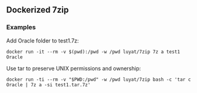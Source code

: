 ## Dockerized 7zip


### Examples

Add Oracle folder to test1.7z:

    docker run -it --rm -v $(pwd):/pwd -w /pwd luyat/7zip 7z a test1 Oracle

Use tar to preserve UNIX permissions and ownership:

    docker run -ti --rm -v "$PWD:/pwd" -w /pwd luyat/7zip bash -c 'tar c Oracle | 7z a -si test1.tar.7z'

